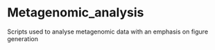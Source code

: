 # Metagenomic_analysis
Scripts used to analyse metagenomic data with an emphasis on figure generation
